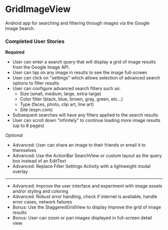 GridImageView
=============

Android app for searching and filtering through images via the Google Image Search.

### Completed User Stories

__Required__
* User can enter a search query that will display a grid of image results from the Google Image API.
* User can tap on any image in results to see the image full-screen
* User can click on "settings" which allows selection of advanced search options to filter results
* User can configure advanced search filters such as:
  * Size (small, medium, large, extra-large)
  * Color filter (black, blue, brown, gray, green, etc...)
  * Type (faces, photo, clip art, line art)
  * Site (espn.com)
* Subsequent searches will have any filters applied to the search results
* User can scroll down “infinitely” to continue loading more image results (up to 8 pages)

_Optional_
* Advanced: User can share an image to their friends or email it to themselves
* Advanced: Use the ActionBar SearchView or custom layout as the query box instead of an EditText
* Advanced: Replace Filter Settings Activity with a lightweight modal overlay

- - -

* Advanced: Improve the user interface and experiment with image assets and/or styling and coloring
* Advanced: Robust error handling, check if internet is available, handle error cases, network failures
* Bonus: Use the StaggeredGridView to display improve the grid of image results
* Bonus: User can zoom or pan images displayed in full-screen detail view
